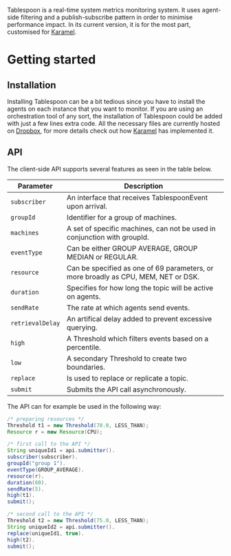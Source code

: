 Tablespoon is a real-time system metrics monitoring system. It uses agent-side filtering and a publish-subscribe pattern in order to minimise performance impact.
In its current version, it is for the most part, customised for [Karamel](http://karamel.io/).

# Getting started

## Installation
Installing Tablespoon can be a bit tedious since you have to install the agents on each instance that you want to monitor. 
If you are using an orchestration tool of any sort, the installation of Tablespoon could be added with just a few lines extra code. 
All the necessary files are currently hosted on [Dropbox](https://www.dropbox.com/sh/bjd3ayiq1ux5lcr/AABDu8UdWJe3ZWb0a5LVTObra), for more details check out how [Karamel](https://github.com/karamelchef/karamel/tree/autoscaling) has implemented it.

## API
The client-side API supports several features as seen in the table below.

| Parameter | Description |
| --- | --- |
| `subscriber`| An interface that receives TablespoonEvent upon arrival. |
| `groupId` | Identifier for a group of machines. |
| `machines` | A set of specific machines, can not be used in conjunction with groupId. |
| `eventType` | Can be either GROUP AVERAGE, GROUP MEDIAN or REGULAR.
| `resource` | Can be specified as one of 69 parameters, or more broadly as CPU, MEM, NET or DSK. |
| `duration` | Specifies for how long the topic will be active on agents. |
| `sendRate` | The rate at which agents send events. |
| `retrievalDelay` | An artifical delay added to prevent excessive querying. |
| `high` | A Threshold which filters events based on a percentile. |
| `low` | A secondary Threshold to create two boundaries. |
| `replace` | Is used to replace or replicate a topic. |
| `submit` | Submits the API call asynchronously. |


The API can for example be used in the following way:
```java
/* preparing resources */
Threshold t1 = new Threshold(70.0, LESS_THAN);
Resource r = new Resource(CPU);

/* first call to the API */
String uniqueId1 = api.submitter().
subscriber(subscriber).
groupId("group 1").
eventType(GROUP_AVERAGE).
resource(r).
duration(60).
sendRate(5).
high(t1).
submit();

/* second call to the API */
Threshold t2 = new Threshold(75.0, LESS_THAN);
String uniqueId2 = api.submitter().
replace(uniqueId1, true).
high(t2).
submit();
```
